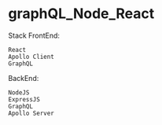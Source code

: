# graphQL_Node_React
Stack
FrontEnd:

    React
    Apollo Client
    GraphQL

BackEnd:

    NodeJS
    ExpressJS
    GraphQL
    Apollo Server
